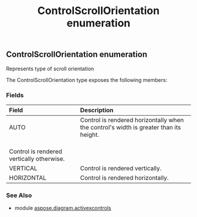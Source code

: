 ﻿---
title: ControlScrollOrientation enumeration
second_title: Aspose.Diagram for Python via .NET API References
description: 
type: docs
weight: 260
url: /python-net/aspose.diagram.activexcontrols/controlscrollorientation/
is_root: false
---

## ControlScrollOrientation enumeration

Represents type of scroll orientation



The ControlScrollOrientation type exposes the following members:

### Fields
| Field | Description |
| :- | :- |
| AUTO | Control is rendered horizontally when the control's width is greater than its height.<br/>Control is rendered vertically otherwise. |
| VERTICAL | Control is rendered vertically. |
| HORIZONTAL | Control is rendered horizontally. |


### See Also

* module [aspose.diagram.activexcontrols](../)
